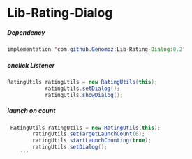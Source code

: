# Lib-Rating-Dialog

##### Dependency

```java
implementation 'com.github.Genomoz:Lib-Rating-Dialog:0.2'
```
##### onclick Listener

```java
RatingUtils ratingUtils = new RatingUtils(this);
            ratingUtils.setDialog();
            ratingUtils.showDialog();
```

##### launch on count

```java
 RatingUtils ratingUtils = new RatingUtils(this);
        ratingUtils.setTargetLaunchCount(6);
        ratingUtils.startLaunchCounting(true);
        ratingUtils.setDialog();
    ```

